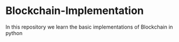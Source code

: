 # Blockchain-Implementation
In this repository we learn the basic implementations of Blockchain in python
